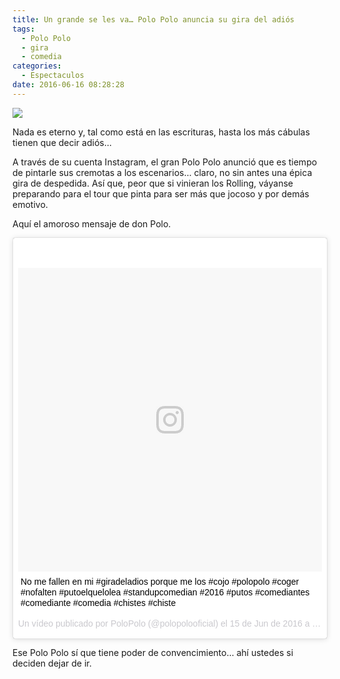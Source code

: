 ```yaml
---
title: Un grande se les va… Polo Polo anuncia su gira del adiós
tags:
  - Polo Polo
  - gira
  - comedia
categories:
  - Espectaculos
date: 2016-06-16 08:28:28
---
```

![](https://res.cloudinary.com/pidmx/image/upload/v1466083691/polo-polo-adios-860x464_rm1n63.jpg)

Nada es eterno y, tal como está en las escrituras, hasta los más cábulas tienen que decir adiós…

A través de su cuenta Instagram, el gran Polo Polo anunció que es tiempo de pintarle sus cremotas a los escenarios… claro, no sin antes una épica gira de despedida. Así que, peor que si vinieran los Rolling, váyanse preparando para el tour que pinta para ser más que jocoso y por demás emotivo.

Aquí el amoroso mensaje de don Polo.

<blockquote class="instagram-media" data-instgrm-captioned data-instgrm-version="7" style=" background:#FFF; border:0; border-radius:3px; box-shadow:0 0 1px 0 rgba(0,0,0,0.5),0 1px 10px 0 rgba(0,0,0,0.15); margin: 1px; max-width:658px; padding:0; width:99.375%; width:-webkit-calc(100% - 2px); width:calc(100% - 2px);"><div style="padding:8px;"> <div style=" background:#F8F8F8; line-height:0; margin-top:40px; padding:50.0% 0; text-align:center; width:100%;"> <div style="
background:url(data:image/png;base64,iVBORw0KGgoAAAANSUhEUgAAACwAAAAsCAMAAAApWqozAAAABGdBTUEAALGPC/xhBQAAAAFzUkdCAK7OHOkAAAAMUExURczMzPf399fX1+bm5mzY9AMAAADiSURBVDjLvZXbEsMgCES5/P8/t9FuRVCRmU73JWlzosgSIIZURCjo/ad+EQJJB4Hv8BFt+IDpQoCx1wjOSBFhh2XssxEIYn3ulI/6MNReE07UIWJEv8UEOWDS88LY97kqyTliJKKtuYBbruAyVh5wOHiXmpi5we58Ek028czwyuQdLKPG1Bkb4NnM+VeAnfHqn1k4+GPT6uGQcvu2h2OVuIf/gWUFyy8OWEpdyZSa3aVCqpVoVvzZZ2VTnn2wU8qzVjDDetO90GSy9mVLqtgYSy231MxrY6I2gGqjrTY0L8fxCxfCBbhWrsYYAAAAAElFTkSuQmCC);
display:block; height:44px; margin:0 auto -44px; position:relative; top:-22px; width:44px;"></div></div> <p style=" margin:8px 0 0 0; padding:0 4px;"> <a href="https://www.instagram.com/p/BGsrgtcGPuc/" style=" color:#000; font-family:Arial,sans-serif; font-size:14px; font-style:normal; font-weight:normal; line-height:17px; text-decoration:none; word-wrap:break-word;" target="_blank">No me fallen en mi #giradeladios porque me los #cojo #polopolo #coger #nofalten
#putoelquelolea #standupcomedian #2016 #putos #comediantes #comediante #comedia #chistes #chiste</a></p> <p style=" color:#c9c8cd; font-family:Arial,sans-serif; font-size:14px; line-height:17px; margin-bottom:0; margin-top:8px; overflow:hidden; padding:8px 0 7px; text-align:center; text-overflow:ellipsis; white-space:nowrap;">Un vídeo publicado por PoloPolo (@polopolooficial) el <time style=" font-family:Arial,sans-serif; font-size:14px; line-height:17px;"
datetime="2016-06-16T02:11:24+00:00">15 de Jun de 2016 a la(s) 7:11 PDT</time></p></div></blockquote>
<script async defer src="//platform.instagram.com/en_US/embeds.js"></script>

Ese Polo Polo sí que tiene poder de convencimiento… ahí ustedes si deciden dejar de ir.
